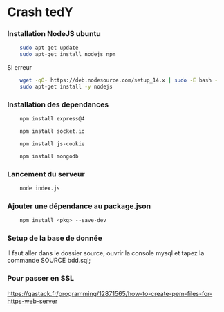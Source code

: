 # Crash tedY

### Installation NodeJS ubuntu

```bash
    sudo apt-get update
    sudo apt-get install nodejs npm
```

Si erreur

```bash
    wget -qO- https://deb.nodesource.com/setup_14.x | sudo -E bash -
    sudo apt-get install -y nodejs
```

### Installation des dependances
```bash
    npm install express@4
```

```bash
    npm install socket.io
```

```bash
    npm install js-cookie
```

```bash
    npm install mongodb
```

### Lancement du serveur

```bash
    node index.js
```
### Ajouter une dépendance au package.json
```bash 
    npm install <pkg> --save-dev
```
### Setup de la base de donnée

Il faut aller dans le dossier source, ouvrir la console mysql et tapez la commande SOURCE bdd.sql;


### Pour passer en SSL

https://qastack.fr/programming/12871565/how-to-create-pem-files-for-https-web-server


